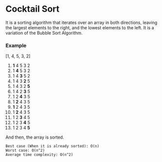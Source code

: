 # Cocktail Sort
It is a sorting algorithm that iterates over an array in both directions, leaving the largest elements to the right, and the lowest elements to the left. It is a variation of the Bubble Sort Algorithm.

### Example
[1, 4, 5, 3, 2]

1) <b>1</b> 4 5 3 2
2) 1 <b>4</b> 5 3 2
3) 1 4 <b>3</b> 5 2
4) 1 4 3 <b>2</b> 5
5) 1 4 3 2 <b>5</b>
5) 1 4 2 <b>3</b> 5
6) 1 2 <b>4</b> 3 5
6) 1 <b>2</b> 4 3 5
7) <b>1</b> 2 4 3 5
8) 1 <b>2</b> 4 3 5
9) 1 2 <b>3</b> 4 5
10) 1 2 3 <b>4</b> 5
11) 1 2 3 4 <b>5</b>

And then, the array is sorted.

```
Best case (When it is already sorted): O(n)
Worst case: O(n^2)
Average time complexity: O(n^2)
```
